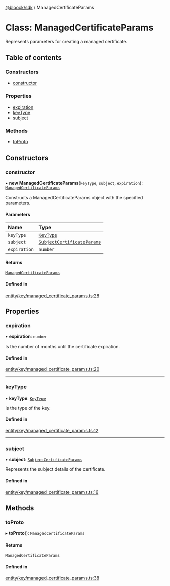 [@bloock/sdk](../index.md) / ManagedCertificateParams

# Class: ManagedCertificateParams

Represents parameters for creating a managed certificate.

## Table of contents

### Constructors

- [constructor](ManagedCertificateParams.md#constructor)

### Properties

- [expiration](ManagedCertificateParams.md#expiration)
- [keyType](ManagedCertificateParams.md#keytype)
- [subject](ManagedCertificateParams.md#subject)

### Methods

- [toProto](ManagedCertificateParams.md#toproto)

## Constructors

### constructor

• **new ManagedCertificateParams**(`keyType`, `subject`, `expiration`): [`ManagedCertificateParams`](ManagedCertificateParams.md)

Constructs a ManagedCertificateParams object with the specified parameters.

#### Parameters

| Name | Type |
| :------ | :------ |
| `keyType` | [`KeyType`](../enums/KeyType-1.md) |
| `subject` | [`SubjectCertificateParams`](SubjectCertificateParams.md) |
| `expiration` | `number` |

#### Returns

[`ManagedCertificateParams`](ManagedCertificateParams.md)

#### Defined in

[entity/key/managed_certificate_params.ts:28](https://github.com/bloock/bloock-sdk/blob/34885a1/languages/js/src/entity/key/managed_certificate_params.ts#L28)

## Properties

### expiration

• **expiration**: `number`

Is the number of months until the certificate expiration.

#### Defined in

[entity/key/managed_certificate_params.ts:20](https://github.com/bloock/bloock-sdk/blob/34885a1/languages/js/src/entity/key/managed_certificate_params.ts#L20)

___

### keyType

• **keyType**: [`KeyType`](../enums/KeyType-1.md)

Is the type of the key.

#### Defined in

[entity/key/managed_certificate_params.ts:12](https://github.com/bloock/bloock-sdk/blob/34885a1/languages/js/src/entity/key/managed_certificate_params.ts#L12)

___

### subject

• **subject**: [`SubjectCertificateParams`](SubjectCertificateParams.md)

Represents the subject details of the certificate.

#### Defined in

[entity/key/managed_certificate_params.ts:16](https://github.com/bloock/bloock-sdk/blob/34885a1/languages/js/src/entity/key/managed_certificate_params.ts#L16)

## Methods

### toProto

▸ **toProto**(): `ManagedCertificateParams`

#### Returns

`ManagedCertificateParams`

#### Defined in

[entity/key/managed_certificate_params.ts:38](https://github.com/bloock/bloock-sdk/blob/34885a1/languages/js/src/entity/key/managed_certificate_params.ts#L38)
